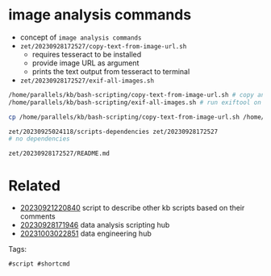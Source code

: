 # image analysis commands

- concept of `image analysis commands`
- `zet/20230928172527/copy-text-from-image-url.sh`
  - requires tesseract to be installed
  - provide image URL as argument
  - prints the text output from tesseract to terminal
- `zet/20230928172527/exif-all-images.sh`

```bash
/home/parallels/kb/bash-scripting/copy-text-from-image-url.sh # copy and read text from PNG image URL arg print with tesseract OCR
/home/parallels/kb/bash-scripting/exif-all-images.sh # run exiftool on all of the images within a directory

cp /home/parallels/kb/bash-scripting/copy-text-from-image-url.sh /home/parallels/kb/bash-scripting/exif-all-images.sh .

zet/20230925024118/scripts-dependencies zet/20230928172527
# no dependencies
```

` zet/20230928172527/README.md `

# Related

- [20230921220840](/zet/20230921220840/README.md) script to describe other kb scripts based on their comments
- [20230928171946](/zet/20230928171946/README.md) data analysis scripting hub
- [20231003022851](/zet/20231003022851/README.md) data engineering hub

Tags:

    #script #shortcmd
